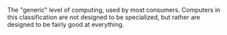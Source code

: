 The "generic" level of computing, used by most consumers. Computers in this classification are not designed to be specialized, but rather are designed to be fairly good at everything.